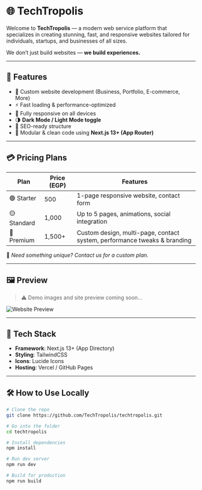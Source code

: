 # 🌐 TechTropolis

Welcome to **TechTropolis** — a modern web service platform that specializes in creating stunning, fast, and responsive websites tailored for individuals, startups, and businesses of all sizes.

We don’t just build websites — **we build experiences.**

---

## 🎨 Features

- 💼 Custom website development (Business, Portfolio, E-commerce, More)
- ⚡ Fast loading & performance-optimized
- 📱 Fully responsive on all devices
- 🌗 **Dark Mode / Light Mode toggle**
- 🎯 SEO-ready structure
- 🧩 Modular & clean code using **Next.js 13+ (App Router)**

---

## 💳 Pricing Plans

| Plan      | Price (EGP) | Features                                                                 |
|-----------|-------------|--------------------------------------------------------------------------|
| 🟢 Starter   | 500         | 1-page responsive website, contact form                                  |
| 🟡 Standard  | 1,000       | Up to 5 pages, animations, social integration                            |
| 🔴 Premium   | 1,500+      | Custom design, multi-page, contact system, performance tweaks & branding |

💬 *Need something unique? Contact us for a custom plan.*

---

## 🖼️ Preview

> ⚠️ Demo images and site preview coming soon...

![Website Preview](https://via.placeholder.com/1000x400.png?text=TechTropolis+Website+Preview)

---

## 📁 Tech Stack

- **Framework**: Next.js 13+ (App Directory)
- **Styling**: TailwindCSS
- **Icons**: Lucide Icons
- **Hosting**: Vercel / GitHub Pages

---

## 🛠️ How to Use Locally

```bash
# Clone the repo
git clone https://github.com/TechTropolis/techtropolis.git

# Go into the folder
cd techtropolis

# Install dependencies
npm install

# Run dev server
npm run dev

# Build for production
npm run build
